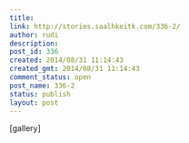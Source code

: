 ```yaml
---
title: 
link: http://stories.saalhkeitk.com/336-2/
author: rudi
description: 
post_id: 336
created: 2014/08/31 11:14:43
created_gmt: 2014/08/31 11:14:43
comment_status: open
post_name: 336-2
status: publish
layout: post
---
```



[gallery]
